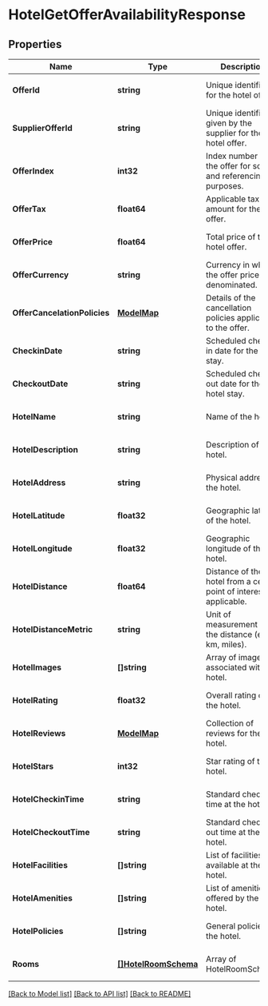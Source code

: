 # HotelGetOfferAvailabilityResponse

## Properties
Name | Type | Description | Notes
------------ | ------------- | ------------- | -------------
**OfferId** | **string** | Unique identifier for the hotel offer. | [optional] [default to null]
**SupplierOfferId** | **string** | Unique identifier given by the supplier for the hotel offer. | [optional] [default to null]
**OfferIndex** | **int32** | Index number of the offer for sorting and referencing purposes. | [optional] [default to null]
**OfferTax** | **float64** | Applicable tax amount for the offer. | [optional] [default to null]
**OfferPrice** | **float64** | Total price of the hotel offer. | [optional] [default to null]
**OfferCurrency** | **string** | Currency in which the offer price is denominated. | [optional] [default to null]
**OfferCancelationPolicies** | [**ModelMap**](interface{}.md) | Details of the cancellation policies applicable to the offer. | [optional] [default to null]
**CheckinDate** | **string** | Scheduled check-in date for the hotel stay. | [optional] [default to null]
**CheckoutDate** | **string** | Scheduled check-out date for the hotel stay. | [optional] [default to null]
**HotelName** | **string** | Name of the hotel. | [optional] [default to null]
**HotelDescription** | **string** | Description of the hotel. | [optional] [default to null]
**HotelAddress** | **string** | Physical address of the hotel. | [optional] [default to null]
**HotelLatitude** | **float32** | Geographic latitude of the hotel. | [optional] [default to null]
**HotelLongitude** | **float32** | Geographic longitude of the hotel. | [optional] [default to null]
**HotelDistance** | **float64** | Distance of the hotel from a central point of interest, if applicable. | [optional] [default to null]
**HotelDistanceMetric** | **string** | Unit of measurement for the distance (e.g., km, miles). | [optional] [default to null]
**HotelImages** | **[]string** | Array of images associated with the hotel. | [optional] [default to null]
**HotelRating** | **float32** | Overall rating of the hotel. | [optional] [default to null]
**HotelReviews** | [**ModelMap**](interface{}.md) | Collection of reviews for the hotel. | [optional] [default to null]
**HotelStars** | **int32** | Star rating of the hotel. | [optional] [default to null]
**HotelCheckinTime** | **string** | Standard check-in time at the hotel. | [optional] [default to null]
**HotelCheckoutTime** | **string** | Standard check-out time at the hotel. | [optional] [default to null]
**HotelFacilities** | **[]string** | List of facilities available at the hotel. | [optional] [default to null]
**HotelAmenities** | **[]string** | List of amenities offered by the hotel. | [optional] [default to null]
**HotelPolicies** | **[]string** | General policies of the hotel. | [optional] [default to null]
**Rooms** | [**[]HotelRoomSchema**](HotelRoomSchema.md) | Array of HotelRoomSchema. | [optional] [default to null]

[[Back to Model list]](../README.md#documentation-for-models) [[Back to API list]](../README.md#documentation-for-api-endpoints) [[Back to README]](../README.md)

